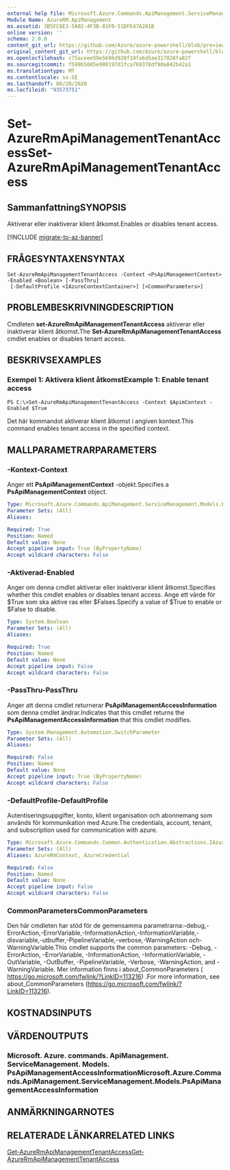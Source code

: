```yaml
---
external help file: Microsoft.Azure.Commands.ApiManagement.ServiceManagement.dll-Help.xml
Module Name: AzureRM.ApiManagement
ms.assetid: 3B5FC8E3-5A02-4F3B-81F0-51DFE47A201B
online version: ''
schema: 2.0.0
content_git_url: https://github.com/Azure/azure-powershell/blob/preview/src/ResourceManager/ApiManagement/Commands.ApiManagement/help/Set-AzureRmApiManagementTenantAccess.md
original_content_git_url: https://github.com/Azure/azure-powershell/blob/preview/src/ResourceManager/ApiManagement/Commands.ApiManagement/help/Set-AzureRmApiManagementTenantAccess.md
ms.openlocfilehash: c75aceee59e5696d928f19fa6d5ae317828fa82f
ms.sourcegitcommit: f599b50d5e980197d1fca769378df90a842b42a1
ms.translationtype: MT
ms.contentlocale: sv-SE
ms.lasthandoff: 08/20/2020
ms.locfileid: "93573751"
---
```

# <span data-ttu-id="063cb-101">Set-AzureRmApiManagementTenantAccess</span><span class="sxs-lookup"><span data-stu-id="063cb-101">Set-AzureRmApiManagementTenantAccess</span></span>

## <span data-ttu-id="063cb-102">Sammanfattning</span><span class="sxs-lookup"><span data-stu-id="063cb-102">SYNOPSIS</span></span>
<span data-ttu-id="063cb-103">Aktiverar eller inaktiverar klient åtkomst.</span><span class="sxs-lookup"><span data-stu-id="063cb-103">Enables or disables tenant access.</span></span>

[!INCLUDE [migrate-to-az-banner](../../includes/migrate-to-az-banner.md)]

## <span data-ttu-id="063cb-104">FRÅGESYNTAXEN</span><span class="sxs-lookup"><span data-stu-id="063cb-104">SYNTAX</span></span>

```
Set-AzureRmApiManagementTenantAccess -Context <PsApiManagementContext> -Enabled <Boolean> [-PassThru]
 [-DefaultProfile <IAzureContextContainer>] [<CommonParameters>]
```

## <span data-ttu-id="063cb-105">PROBLEMBESKRIVNING</span><span class="sxs-lookup"><span data-stu-id="063cb-105">DESCRIPTION</span></span>
<span data-ttu-id="063cb-106">Cmdleten **set-AzureRmApiManagementTenantAccess** aktiverar eller inaktiverar klient åtkomst.</span><span class="sxs-lookup"><span data-stu-id="063cb-106">The **Set-AzureRmApiManagementTenantAccess** cmdlet enables or disables tenant access.</span></span>

## <span data-ttu-id="063cb-107">BESKRIVS</span><span class="sxs-lookup"><span data-stu-id="063cb-107">EXAMPLES</span></span>

### <span data-ttu-id="063cb-108">Exempel 1: Aktivera klient åtkomst</span><span class="sxs-lookup"><span data-stu-id="063cb-108">Example 1: Enable tenant access</span></span>
```
PS C:\>Set-AzureRmApiManagementTenantAccess -Context $ApimContext -Enabled $True
```

<span data-ttu-id="063cb-109">Det här kommandot aktiverar klient åtkomst i angiven kontext.</span><span class="sxs-lookup"><span data-stu-id="063cb-109">This command enables tenant access in the specified context.</span></span>

## <span data-ttu-id="063cb-110">MALLPARAMETRAR</span><span class="sxs-lookup"><span data-stu-id="063cb-110">PARAMETERS</span></span>

### <span data-ttu-id="063cb-111">-Kontext</span><span class="sxs-lookup"><span data-stu-id="063cb-111">-Context</span></span>
<span data-ttu-id="063cb-112">Anger ett **PsApiManagementContext** -objekt.</span><span class="sxs-lookup"><span data-stu-id="063cb-112">Specifies a **PsApiManagementContext** object.</span></span>

```yaml
Type: Microsoft.Azure.Commands.ApiManagement.ServiceManagement.Models.PsApiManagementContext
Parameter Sets: (All)
Aliases: 

Required: True
Position: Named
Default value: None
Accept pipeline input: True (ByPropertyName)
Accept wildcard characters: False
```

### <span data-ttu-id="063cb-113">-Aktiverad</span><span class="sxs-lookup"><span data-stu-id="063cb-113">-Enabled</span></span>
<span data-ttu-id="063cb-114">Anger om denna cmdlet aktiverar eller inaktiverar klient åtkomst.</span><span class="sxs-lookup"><span data-stu-id="063cb-114">Specifies whether this cmdlet enables or disables tenant access.</span></span>
<span data-ttu-id="063cb-115">Ange ett värde för $True som ska aktive ras eller $Falses.</span><span class="sxs-lookup"><span data-stu-id="063cb-115">Specify a value of $True to enable or $False to disable.</span></span>

```yaml
Type: System.Boolean
Parameter Sets: (All)
Aliases: 

Required: True
Position: Named
Default value: None
Accept pipeline input: False
Accept wildcard characters: False
```

### <span data-ttu-id="063cb-116">-PassThru</span><span class="sxs-lookup"><span data-stu-id="063cb-116">-PassThru</span></span>
<span data-ttu-id="063cb-117">Anger att denna cmdlet returnerar **PsApiManagementAccessInformation** som denna cmdlet ändrar.</span><span class="sxs-lookup"><span data-stu-id="063cb-117">Indicates that this cmdlet returns the **PsApiManagementAccessInformation** that this cmdlet modifies.</span></span>

```yaml
Type: System.Management.Automation.SwitchParameter
Parameter Sets: (All)
Aliases: 

Required: False
Position: Named
Default value: None
Accept pipeline input: True (ByPropertyName)
Accept wildcard characters: False
```

### <span data-ttu-id="063cb-118">-DefaultProfile</span><span class="sxs-lookup"><span data-stu-id="063cb-118">-DefaultProfile</span></span>
<span data-ttu-id="063cb-119">Autentiseringsuppgifter, konto, klient organisation och abonnemang som används för kommunikation med Azure.</span><span class="sxs-lookup"><span data-stu-id="063cb-119">The credentials, account, tenant, and subscription used for communication with azure.</span></span>

```yaml
Type: Microsoft.Azure.Commands.Common.Authentication.Abstractions.IAzureContextContainer
Parameter Sets: (All)
Aliases: AzureRmContext, AzureCredential

Required: False
Position: Named
Default value: None
Accept pipeline input: False
Accept wildcard characters: False
```

### <span data-ttu-id="063cb-120">CommonParameters</span><span class="sxs-lookup"><span data-stu-id="063cb-120">CommonParameters</span></span>
<span data-ttu-id="063cb-121">Den här cmdleten har stöd för de gemensamma parametrarna:-debug,-ErrorAction,-ErrorVariable,-InformationAction,-InformationVariable,-disvariable,-utbuffer,-PipelineVariable,-verbose,-WarningAction och-WarningVariable.</span><span class="sxs-lookup"><span data-stu-id="063cb-121">This cmdlet supports the common parameters: -Debug, -ErrorAction, -ErrorVariable, -InformationAction, -InformationVariable, -OutVariable, -OutBuffer, -PipelineVariable, -Verbose, -WarningAction, and -WarningVariable.</span></span> <span data-ttu-id="063cb-122">Mer information finns i about_CommonParameters ( https://go.microsoft.com/fwlink/?LinkID=113216) .</span><span class="sxs-lookup"><span data-stu-id="063cb-122">For more information, see about_CommonParameters (https://go.microsoft.com/fwlink/?LinkID=113216).</span></span>

## <span data-ttu-id="063cb-123">KOSTNADS</span><span class="sxs-lookup"><span data-stu-id="063cb-123">INPUTS</span></span>

## <span data-ttu-id="063cb-124">VÄRDEN</span><span class="sxs-lookup"><span data-stu-id="063cb-124">OUTPUTS</span></span>

### <span data-ttu-id="063cb-125">Microsoft. Azure. commands. ApiManagement. ServiceManagement. Models. PsApiManagementAccessInformation</span><span class="sxs-lookup"><span data-stu-id="063cb-125">Microsoft.Azure.Commands.ApiManagement.ServiceManagement.Models.PsApiManagementAccessInformation</span></span>

## <span data-ttu-id="063cb-126">ANMÄRKNINGAR</span><span class="sxs-lookup"><span data-stu-id="063cb-126">NOTES</span></span>

## <span data-ttu-id="063cb-127">RELATERADE LÄNKAR</span><span class="sxs-lookup"><span data-stu-id="063cb-127">RELATED LINKS</span></span>

[<span data-ttu-id="063cb-128">Get-AzureRmApiManagementTenantAccess</span><span class="sxs-lookup"><span data-stu-id="063cb-128">Get-AzureRmApiManagementTenantAccess</span></span>](./Get-AzureRmApiManagementTenantAccess.md)



